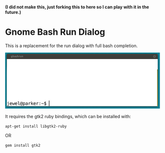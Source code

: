 #### (I did not make this, just forking this to here so I can play with it in the future.)


Gnome Bash Run Dialog
=====================

This is a replacement for the run dialog with full bash completion.

<img src="screenshot.png"/>

It requires the gtk2 ruby bindings, which can be installed with:

`apt-get install libgtk2-ruby`

OR

`gem install gtk2`


